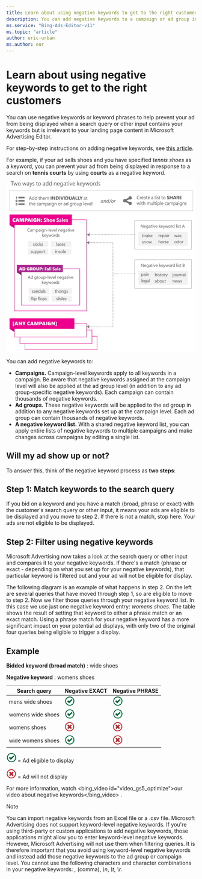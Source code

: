 ```yaml
---
title: Learn about using negative keywords to get to the right customers
description: You can add negative keywords to a campaign or ad group in Microsoft Advertising Editor to help prevent paying for clicks from people who aren’t interested in your product.
ms.service: "Bing-Ads-Editor-v11"
ms.topic: "article"
author: eric-urban
ms.author: eur
---
```


# Learn about using negative keywords to get to the right customers

You can use negative keywords or keyword phrases to help prevent your ad from being displayed when a search query or other input contains your keywords but is irrelevant to your landing page content in Microsoft Advertising Editor.

For step-by-step instructions on adding negative keywords, see [this article](./hlp_BAE_PROC_AddNegativeKeywords.md).

For example, if your ad sells shoes and you have specified *tennis shoes* as a keyword, you can prevent your ad from being displayed in response to a search on **tennis courts** by using **courts** as a negative keyword.

![Negative keyword options](../images/BA_Conc_NKWoptions.png)

You can add negative keywords to:

- **Campaigns.** Campaign-level keywords apply to all keywords in a campaign. Be aware that negative keywords assigned at the campaign level will also be applied at the ad group level (in addition to any ad group-specific negative keywords). Each campaign can contain thousands of negative keywords.
- **Ad groups.** These negative keywords will be applied to the ad group in addition to any negative keywords set up at the campaign level. Each ad group can contain thousands of negative keywords.
- **A negative keyword list.** With a shared negative keyword list, you can apply entire lists of negative keywords to multiple campaigns and make changes across campaigns by editing a single list.

## Will my ad show up or not?

To answer this, think of the negative keyword process as **two steps**:

## Step 1: Match keywords to the search query

If you bid on a keyword and you have a match (broad, phrase or exact) with the customer's search query or other input, it means your ads are eligible to be displayed and you move to step 2. If there is not a match, stop here. Your ads are not eligible to be displayed.

## Step 2: Filter using negative keywords

Microsoft Advertising now takes a look at the search query or other input and compares it to your negative keywords. If there's a match (phrase or exact - depending on what you set up for your negative keywords), that particular keyword is filtered out and your ad will not be eligible for display.

The following diagram is an example of what happens in step 2. On the left are several queries that have moved through step 1, so are eligible to move to step 2. Now we filter those queries through your negative keyword list. In this case we use just one negative keyword entry: *womens shoes*. The table shows the result of setting that keyword to either a phrase match or an exact match. Using a phrase match for your negative keyword has a more significant impact on your potential ad displays, with only two of the original four queries being eligible to trigger a display.

## Example

**Bidded keyword (broad match)** : wide shoes

**Negative keyword** : womens shoes

|Search query|Negative EXACT|Negative PHRASE|
|---|---|---|
|mens wide shoes|![image alt text](../images/Global_Icon_CheckMark.png)|![image alt text](../images/Global_Icon_CheckMark.png)|
|womens wide shoes|![image alt text](../images/Global_Icon_CheckMark.png)|![image alt text](../images/Global_Icon_CheckMark.png)|
|womens shoes|![image alt text](../images/Global_Icon_Xmark.png)|![image alt text](../images/Global_Icon_Xmark.png)|
|wide womens shoes|![image alt text](../images/Global_Icon_CheckMark.png)|![image alt text](../images/Global_Icon_Xmark.png)|

![image alt text](../images/Global_Icon_CheckMark.png) = Ad eligible to display

![image alt text](../images/Global_Icon_Xmark.png) = Ad will not display

For more information, watch
<bing_video id="video_gs5_optimize">our video about negative keywords</bing_video>
.

> [!NOTE]
> You can import negative keywords from an Excel file or a .csv file.
> Microsoft Advertising does not support keyword-level negative keywords. If you're using third-party or custom applications to add negative keywords, those applications might allow you to enter keyword-level negative keywords. However, Microsoft Advertising will not use them when filtering queries. It is therefore important that you avoid using keyword-level negative keywords and instead add those negative keywords to the ad group or campaign level.
> You cannot use the following characters and character combinations in your negative keywords: *,* (comma), *\n*, *\t*, *\r*.


